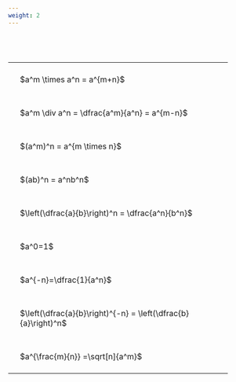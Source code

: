 ```yaml
---
weight: 2
---
```


#  
<br>
<style type="text/css">
#T_c1cf9 th.col_heading {
  text-align: left;
  font-size: 1em;
}
#T_c1cf9 td {
  text-align: left;
  font-size: 1em;
  padding: 1.5em;
}
#T_c1cf9_row0_col0, #T_c1cf9_row1_col0, #T_c1cf9_row2_col0, #T_c1cf9_row3_col0, #T_c1cf9_row4_col0, #T_c1cf9_row5_col0, #T_c1cf9_row6_col0, #T_c1cf9_row7_col0, #T_c1cf9_row8_col0 {
  width: 400px;
  white-space: pre-wrap;
}
</style>
<table id="T_c1cf9">
  <thead>
  </thead>
  <tbody>
    <tr>
      <td id="T_c1cf9_row0_col0" class="data row0 col0" >$a^m \times a^n = a^{m+n}$</td>
    </tr>
    <tr>
      <td id="T_c1cf9_row1_col0" class="data row1 col0" >$a^m \div a^n = \dfrac{a^m}{a^n} = a^{m-n}$</td>
    </tr>
    <tr>
      <td id="T_c1cf9_row2_col0" class="data row2 col0" >$(a^m)^n = a^{m \times n}$</td>
    </tr>
    <tr>
      <td id="T_c1cf9_row3_col0" class="data row3 col0" >$(ab)^n = a^nb^n$</td>
    </tr>
    <tr>
      <td id="T_c1cf9_row4_col0" class="data row4 col0" >$\left(\dfrac{a}{b}\right)^n = \dfrac{a^n}{b^n}$</td>
    </tr>
    <tr>
      <td id="T_c1cf9_row5_col0" class="data row5 col0" >$a^0=1$</td>
    </tr>
    <tr>
      <td id="T_c1cf9_row6_col0" class="data row6 col0" >$a^{-n}=\dfrac{1}{a^n}$</td>
    </tr>
    <tr>
      <td id="T_c1cf9_row7_col0" class="data row7 col0" >$\left(\dfrac{a}{b}\right)^{-n} = \left(\dfrac{b}{a}\right)^n$</td>
    </tr>
    <tr>
      <td id="T_c1cf9_row8_col0" class="data row8 col0" >$a^{\frac{m}{n}} =\sqrt[n]{a^m}$</td>
    </tr>
  </tbody>
</table>
